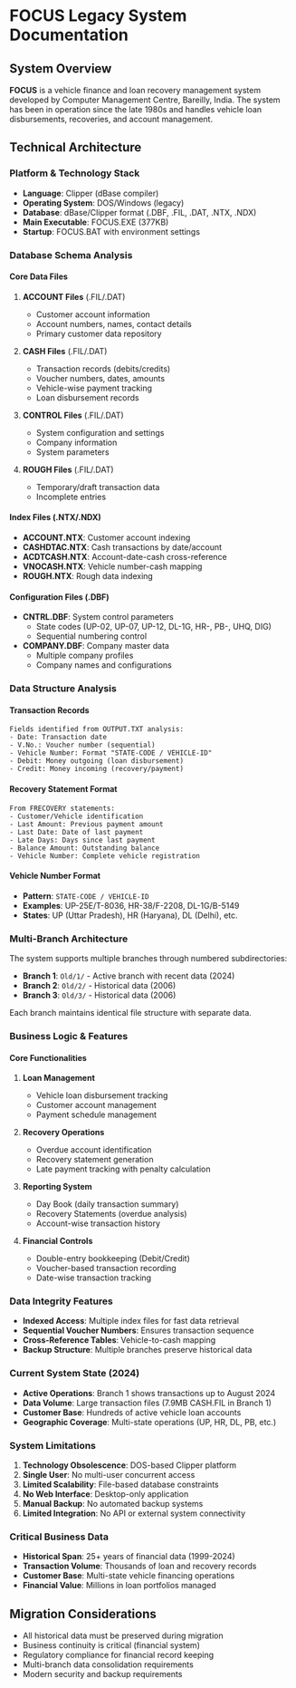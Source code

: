 # FOCUS Legacy System Documentation

## System Overview
**FOCUS** is a vehicle finance and loan recovery management system developed by Computer Management Centre, Bareilly, India. The system has been in operation since the late 1980s and handles vehicle loan disbursements, recoveries, and account management.

## Technical Architecture

### Platform & Technology Stack
- **Language**: Clipper (dBase compiler)
- **Operating System**: DOS/Windows (legacy)
- **Database**: dBase/Clipper format (.DBF, .FIL, .DAT, .NTX, .NDX)
- **Main Executable**: FOCUS.EXE (377KB)
- **Startup**: FOCUS.BAT with environment settings

### Database Schema Analysis

#### Core Data Files
1. **ACCOUNT Files** (.FIL/.DAT)
   - Customer account information
   - Account numbers, names, contact details
   - Primary customer data repository

2. **CASH Files** (.FIL/.DAT) 
   - Transaction records (debits/credits)
   - Voucher numbers, dates, amounts
   - Vehicle-wise payment tracking
   - Loan disbursement records

3. **CONTROL Files** (.FIL/.DAT)
   - System configuration and settings
   - Company information
   - System parameters

4. **ROUGH Files** (.FIL/.DAT)
   - Temporary/draft transaction data
   - Incomplete entries

#### Index Files (.NTX/.NDX)
- **ACCOUNT.NTX**: Customer account indexing
- **CASHDTAC.NTX**: Cash transactions by date/account
- **ACDTCASH.NTX**: Account-date-cash cross-reference
- **VNOCASH.NTX**: Vehicle number-cash mapping
- **ROUGH.NTX**: Rough data indexing

#### Configuration Files (.DBF)
- **CNTRL.DBF**: System control parameters
  - State codes (UP-02, UP-07, UP-12, DL-1G, HR-, PB-, UHQ, DIG)
  - Sequential numbering control
- **COMPANY.DBF**: Company master data
  - Multiple company profiles
  - Company names and configurations

### Data Structure Analysis

#### Transaction Records
```
Fields identified from OUTPUT.TXT analysis:
- Date: Transaction date
- V.No.: Voucher number (sequential)
- Vehicle Number: Format "STATE-CODE / VEHICLE-ID"
- Debit: Money outgoing (loan disbursement)
- Credit: Money incoming (recovery/payment)
```

#### Recovery Statement Format
```
From FRECOVERY statements:
- Customer/Vehicle identification
- Last Amount: Previous payment amount
- Last Date: Date of last payment
- Late Days: Days since last payment
- Balance Amount: Outstanding balance
- Vehicle Number: Complete vehicle registration
```

#### Vehicle Number Format
- **Pattern**: `STATE-CODE / VEHICLE-ID`
- **Examples**: UP-25E/T-8036, HR-38/F-2208, DL-1G/B-5149
- **States**: UP (Uttar Pradesh), HR (Haryana), DL (Delhi), etc.

### Multi-Branch Architecture
The system supports multiple branches through numbered subdirectories:
- **Branch 1**: `Old/1/` - Active branch with recent data (2024)
- **Branch 2**: `Old/2/` - Historical data (2006)
- **Branch 3**: `Old/3/` - Historical data (2006)

Each branch maintains identical file structure with separate data.

### Business Logic & Features

#### Core Functionalities
1. **Loan Management**
   - Vehicle loan disbursement tracking
   - Customer account management
   - Payment schedule management

2. **Recovery Operations**
   - Overdue account identification
   - Recovery statement generation
   - Late payment tracking with penalty calculation

3. **Reporting System**
   - Day Book (daily transaction summary)
   - Recovery Statements (overdue analysis)
   - Account-wise transaction history

4. **Financial Controls**
   - Double-entry bookkeeping (Debit/Credit)
   - Voucher-based transaction recording
   - Date-wise transaction tracking

### Data Integrity Features
- **Indexed Access**: Multiple index files for fast data retrieval
- **Sequential Voucher Numbers**: Ensures transaction sequence
- **Cross-Reference Tables**: Vehicle-to-cash mapping
- **Backup Structure**: Multiple branches preserve historical data

### Current System State (2024)
- **Active Operations**: Branch 1 shows transactions up to August 2024
- **Data Volume**: Large transaction files (7.9MB CASH.FIL in Branch 1)
- **Customer Base**: Hundreds of active vehicle loan accounts
- **Geographic Coverage**: Multi-state operations (UP, HR, DL, PB, etc.)

### System Limitations
1. **Technology Obsolescence**: DOS-based Clipper platform
2. **Single User**: No multi-user concurrent access
3. **Limited Scalability**: File-based database constraints
4. **No Web Interface**: Desktop-only application
5. **Manual Backup**: No automated backup systems
6. **Limited Integration**: No API or external system connectivity

### Critical Business Data
- **Historical Span**: 25+ years of financial data (1999-2024)
- **Transaction Volume**: Thousands of loan and recovery records
- **Customer Base**: Multi-state vehicle financing operations
- **Financial Value**: Millions in loan portfolios managed

## Migration Considerations
- All historical data must be preserved during migration
- Business continuity is critical (financial system)
- Regulatory compliance for financial record keeping
- Multi-branch data consolidation requirements
- Modern security and backup requirements